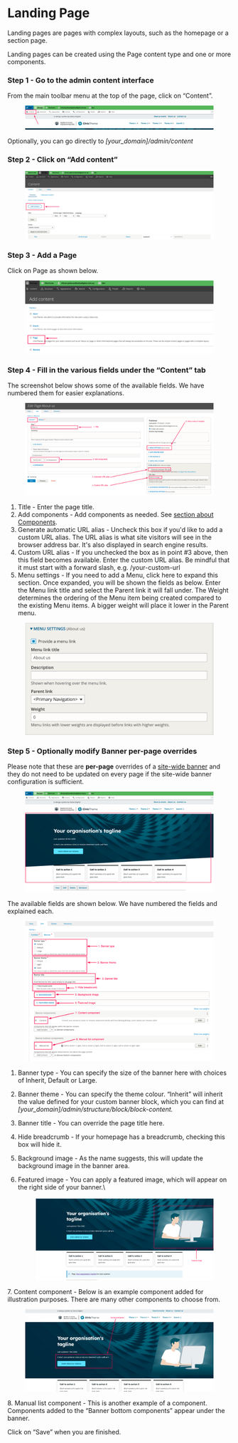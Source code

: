 # Landing Page

Landing pages are pages with complex layouts, such as the homepage or a section page.

Landing pages can be created using the Page content type and one or more components.

### Step 1 - Go to the admin content interface <a href="#creatingalandingpage-step1-gototheadmincontentinterface" id="creatingalandingpage-step1-gototheadmincontentinterface"></a>

From the main toolbar menu at the top of the page, click on “Content”.

<figure><img src="../../.gitbook/assets/image (5).png" alt=""><figcaption></figcaption></figure>

Optionally, you can go directly to _\[your\_domain]/admin/content_

### Step 2 - Click on “Add content” <a href="#creatingalandingpage-step2-clickon-addcontent" id="creatingalandingpage-step2-clickon-addcontent"></a>

<figure><img src="../../.gitbook/assets/add-content.png" alt=""><figcaption></figcaption></figure>

### Step 3 - Add a Page <a href="#creatingalandingpage-step3-addacivicthemepage" id="creatingalandingpage-step3-addacivicthemepage"></a>

Click on Page as shown below.

<figure><img src="../../.gitbook/assets/image (2).png" alt=""><figcaption></figcaption></figure>

### Step 4 - Fill in the various fields under the “Content” tab <a href="#creatingalandingpage-step4-fillinthevariousfieldsunderthe-content-tab" id="creatingalandingpage-step4-fillinthevariousfieldsunderthe-content-tab"></a>

The screenshot below shows some of the available fields. We have numbered them for easier explanations.

<figure><img src="../../.gitbook/assets/image (3).png" alt=""><figcaption></figcaption></figure>

1. Title - Enter the page title.
2. Add components - Add components as needed. See [section about Components](../landing-page/adding-components-wip/).
3. Generate automatic URL alias - Uncheck this box if you'd like to add a custom URL alias. The URL alias is what site visitors will see in the browser address bar. It's also displayed in search engine results.
4. Custom URL alias - If you unchecked the box as in point #3 above, then this field becomes available. Enter the custom URL alias. Be mindful that it must start with a forward slash, e.g.  /your-custom-url
5. Menu settings - If you need to add a Menu, click here to expand this section. Once expanded, you will be shown the fields as below. Enter the Menu link title and select the Parent link it will fall under. The Weight determines the ordering of the Menu item being created compared to the existing Menu items. A bigger weight will place it lower in the Parent menu.

<figure><img src="../../.gitbook/assets/image.png" alt=""><figcaption></figcaption></figure>

### Step 5 - Optionally modify Banner per-page overrides <a href="#creatingalandingpage-step4-fillinthevariousfieldsunderthe-content-tab" id="creatingalandingpage-step4-fillinthevariousfieldsunderthe-content-tab"></a>

Please note that these are **per-page** overrides of a [site-wide banner](../site-wide-configuration/banner.md) and they do not need to be updated on every page if the site-wide banner configuration is sufficient.

<figure><img src="../../.gitbook/assets/image (3) (1).png" alt=""><figcaption></figcaption></figure>

The available fields are shown below. We have numbered the fields and explained each.

<figure><img src="../../.gitbook/assets/image (2) (1).png" alt=""><figcaption></figcaption></figure>

1. Banner type - You can specify the size of the banner here with choices of Inherit, Default or Large.&#x20;
2. Banner theme - You can specify the theme colour. “Inherit” will inherit the value defined for your custom banner block, which you can find at _\[your\_domain]/admin/structure/block/block-content._
3. Banner title - You can override the page title here.
4. Hide breadcrumb - If your homepage has a breadcrumb, checking this box will hide it.&#x20;
5. Background image - As the name suggests, this will update the background image in the banner area.
6.  Featured image - You can apply a featured image, which will appear on the right side of your banner.\




    <figure><img src="../../.gitbook/assets/image (1) (1).png" alt=""><figcaption></figcaption></figure>

7\. Content component - Below is an example component added for illustration purposes. There are many other components to choose from.

<figure><img src="../../.gitbook/assets/image (5) (1).png" alt=""><figcaption></figcaption></figure>

8\. Manual list component - This is another example of a component. Components added to the “Banner bottom components” appear under the banner.



Click on “Save” when you are finished.
